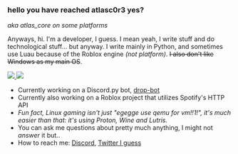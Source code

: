 ### hello you have reached atlasc0r3 yes?
*aka atlas_core on some platforms*

Anyways, hi. I'm a developer, I guess. I mean yeah, I write stuff and do technological stuff... but anyway. 
I write mainly in Python, and sometimes use Luau because of the Roblox engine *(not platform)*. 
~~I also don't like Windows as my main OS~~.

<a href="https://github.com/atlasc0r3/github-stats">

![](https://github.com/atlasc0r3/github-stats/blob/master/generated/overview.svg)
![](https://github.com/atlasc0r3/github-stats/blob/master/generated/languages.svg)

</a>

- Currently working on a Discord.py bot, [drop-bot](https://github.com/AtlasC0R3/drop-bot)
- Currently also working on a Roblox project that utilizes Spotify's HTTP API
- *Fun fact, Linux gaming isn't just "egegge use qemu for vm!!1!", it's much easier than that: it's using Proton, Wine and Lutris.*
- You can ask me questions about pretty much anything, I might not *answer* it but..
- How to reach me: [Discord](https://discord.com/users/333027024576970755/), [Twitter I guess](https://twitter.com/AtlasC0R3)

<!--
**AtlasC0R3/AtlasC0R3** is a ✨ _special_ ✨ repository because its `README.md` (this file) appears on your GitHub profile.

Here are some ideas to get you started:

- 🔭 I’m currently working on ...
- 🌱 I’m currently learning ...
- 👯 I’m looking to collaborate on ...
- 🤔 I’m looking for help with ...
- 💬 Ask me about ...
- 📫 How to reach me: ...
- 😄 Pronouns: ...
- ⚡ Fun fact: ...

I'm keeping this in for a reference for later.
-->
